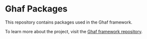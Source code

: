 <!--
    Copyright 2022-2024 TII (SSRC) and the Ghaf contributors
    SPDX-License-Identifier: CC-BY-SA-4.0
-->

# Ghaf Packages

This repository contains packages used in the Ghaf framework.

To learn more about the project, visit the [Ghaf framework
repository](https://github.com/tiiuae/ghaf).
